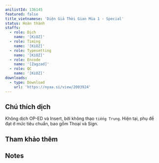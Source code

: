 ```yaml
---
anilistId: 136145
featured: false
title_vietnamese: 'Diện Giả Thời Gian Mùa 1 - Special'
status: Hoàn thành
staffs:
  - role: Dịch
    name: '[KiOZ]'
  - role: Timing
    name: '[KiOZ]'
  - role: Typesetting
    name: '[KiOZ]'
  - role: Encode
    name: '[Zagzad]'
  - role: QC
    name: '[KiOZ]'
downloads:
  - type: Download
    url: 'https://nyaa.si/view/2003924'
---
```


## Chú thích dịch

Không dịch OP-ED và Insert, bởi không thạo `tiếng Trung`. Hiện tại, phụ đề đạt ở mức tiêu chuẩn, bao gồm Thoại và Sign.

## Tham khảo thêm

## Notes